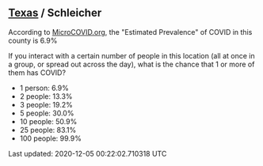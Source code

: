 
## [Texas](/united-states/texas) / Schleicher

According to [MicroCOVID.org](http://microcovid.org),
the "Estimated Prevalence" of COVID in this county is 6.9%

If you interact with a certain number of people in this location
(all at once in a group, or spread out across the day), what is the chance that
1 or more of them has COVID?

- 1 person: 6.9%
- 2 people: 13.3%
- 3 people: 19.2%
- 5 people: 30.0%
- 10 people: 50.9%
- 25 people: 83.1%
- 100 people: 99.9%

Last updated: 2020-12-05 00:22:02.710318 UTC
